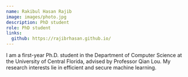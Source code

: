 ```yaml
---
name: Rakibul Hasan Rajib
image: images/photo.jpg
description: PhD student
role: PhD student
links:
  github: https://rajibrhasan.github.io/
---
```


I am a first-year Ph.D. student in the Department of Computer Science at the University of Central Florida, advised by Professor Qian Lou. My research interests lie in efficient and secure machine learning.
